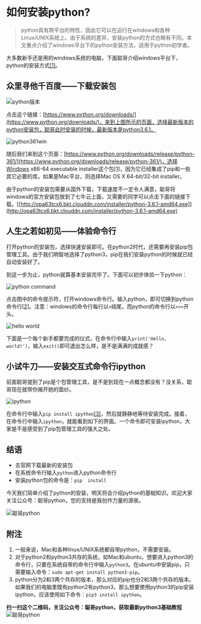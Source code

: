 # 如何安装python?

> python具有跨平台的特性，因此它可以在运行在windows和各种Linux/UNIX系统上。由于系统的差异，安装python的方式也略有不同。本文重点介绍了windows平台下的python安装方法，适用于python初学者。

大多数新手还是用的windows系统的电脑，下面聪哥介绍windows平台下，python的安装方式[[1]](附注)。

## 众里寻他千百度——下载安装包

![python版本](http://opa63tcx6.bkt.clouddn.com/pictures/python361%E5%AE%89%E8%A3%85%E5%8C%85.png)

点击这个链接：[https://www.python.org/downloads/](https://www.python.org/downloads/)，来到上图所示的页面，选择最新版本的python安装包，聪哥此时安装的时候，最新版本是python3.6.1。

![python361win](http://opa63tcx6.bkt.clouddn.com/pictures/python361win.png)

随后我们来到这个页面：[https://www.python.org/downloads/release/python-361/](https://www.python.org/downloads/release/python-361/)，选择Windows x86-64 executable installer这个包[[1]](参考资料)，因为它已经集成了pip和一些其它必要的库。如果是Mac平台，则选择Mac OS X 64-bit/32-bit installer。

由于python的安装包需要从国外下载，下载速度不一定令人满意，聪哥将windows的官方安装包放到了七牛云上面，又需要的同学可以点击下面的链接下载。[[http://opa63tcx6.bkt.clouddn.com/installer/python-3.6.1-amd64.exe]](http://opa63tcx6.bkt.clouddn.com/installer/python-3.6.1-amd64.exe)

## 人生之若如初见——体验命令行

打开python的安装包，选择快速安装即可。在python2时代，还需要再安装pip包管理工具。由于我们明智地选择了python3，pip在我们安装python的时候就已经自动安装好了。

到这一步为止，python就算基本安装完毕了。下面可以初步体验一下python：

![python command](http://opa63tcx6.bkt.clouddn.com/pictures/open_command.jpg)

点击图中的命令提示符，打开windows命令行。输入python，即可切换到python命令行[[2]](附注)。注意：windows的命令行每行以`>`结尾，而python的命令行以`>>>`开头。

![hello world](http://opa63tcx6.bkt.clouddn.com/pictures/helloworld.png)



下面是一个每个新手都要完成的仪式，在命令行中输入`print('Hello, world!')`，输入`exit()`即可退出怎么样，是不是满满的成就感？

## 小试牛刀——安装交互式命令行ipython

前面聪哥提到了pip是个包管理工具，是不是到现在一点概念都没有？没关系，聪哥现在就带你揭开她的面纱。

![ipython](http://opa63tcx6.bkt.clouddn.com/pictures/ipython.png)

在命令行中输入`pip install ipython`[[3]](附注)，然后就静静地等待安装完成。接着，在命令行中输入`ipython`，就能看到如下的界面。一个命令即可安装ipython，大家是不是感受到了pip包管理工具的强大之处。

## 结语

* 去官网下载最新的安装包
* 在系统命令行输入`python`进入python命令行
* 安装python包的命令是：`pip  install`

今天我们简单介绍了python的安装，明天将会介绍python的基础知识。欢迎大家关注公众号：聪哥python，您的支持是我创作力量的源泉。

![聪哥python](http://opa63tcx6.bkt.clouddn.com/qrcode%E8%81%AA%E5%93%A5python.jpg)



## 附注

1. 一般来说，Mac和各种linux/UNIX系统都自带python，不需要安装。
2. 对于python2和python3共存的系统，如Mac和ubuntu，想要进入python3的命令行，只要在系统自带的命令行中输入`python3`。在ubuntu中安装pip，只需要输入命令：`sudo apt-get install python3-pip`。
3. python分为2和3两个共存的版本，那么对应的pip也分2和3两个共存的版本。如果我们的电脑里既有python2有python3，那么想要使用python3的pip安装ipython，应该使用如下命令：`pip3 install ipython`。

**扫一扫这个二维码，关注公众号：聪哥python，获取最新python3基础教程**
![聪哥python](http://opa63tcx6.bkt.clouddn.com/qrcode%E8%81%AA%E5%93%A5python.jpg)
